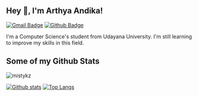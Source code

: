 ## Hey 👋, I'm Arthya Andika!
[![Gmail Badge](https://img.shields.io/badge/-arthyaandika@gmail.com-c14438?style=flat&logo=Gmail&logoColor=white&link=mailto:arthyaandika@gmail.com)](mailto:arthyaandika@gmail.com) [![Github Badge](https://img.shields.io/badge/-mistykz-grey?style=flat&logo=github&logoColor=white&link=https://github.com/mistykz/)](https://www.github.com/mistykz/) <p align='left'>I'm a Computer Science's student from Udayana University. I'm still learning to improve my skills in this field.</p>
## Some of my Github Stats
<p align=left> <img src=https://komarev.com/ghpvc/?username=mistykz alt=mistykz /> </p>

[![Github stats](https://github-readme-stats.vercel.app/api?username=mistykz&show_icons=true&include_all_commits=true)](https://github.com/mistykz/github-readme-stats)
[![Top Langs](https://github-readme-stats.vercel.app/api/top-langs/?username=mistykz&layout=compact)](https://github.com/mistykz/github-readme-stats)
